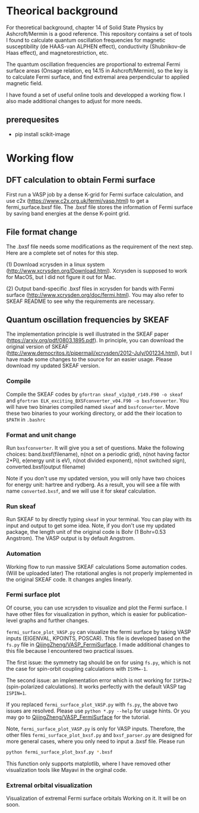 # Theorical background
For theoretical background, chapter 14 of Solid State Physics by Ashcroft/Mermin is a good reference.
This repository contains a set of tools I found to calculate quantum oscillation frequencies for magnetic susceptibility (de HAAS-van ALPHEN effect), conductivity (Shubnikov-de Haas effect), and magnetorestriction, etc.

The quantum oscillation frequencies are proportional to extremal Fermi surface areas (Onsage relation, eq 14.15 in Ashcroft/Mermin), so the key is to calculate Fermi surface, and find extremal area perpendicular to applied magnetic field.

I have found a set of useful online tools and developped a working flow. I also made additional changes to adjust for more needs.

## prerequesites
* pip install scikit-image

# Working flow
## DFT calculation to obtain Fermi surface
First run a VASP job by a dense K-grid for Fermi surface calculation, and use c2x (https://www.c2x.org.uk/fermi/vasp.html) to get a fermi_surface.bxsf file. The .bxsf file stores the information of Fermi surface by saving band energies at the dense K-point grid.

## File format change
The .bxsf file needs some modifications as the requirement of the next step. Here are a complete set of notes for this step. 

(1) Download xcrysden in a linux system (http://www.xcrysden.org/Download.html). Xcrysden is supposed to work for MacOS, but I did not figure it out for Mac.

(2) Output band-specific .bxsf files in xcrysden for bands with Fermi surface (http://www.xcrysden.org/doc/fermi.html). 
You may also refer to SKEAF README to see why the requirements are necessary. 

## Quantum oscillation frequencies by SKEAF
The implementation principle is well illustrated in the SKEAF paper (https://arxiv.org/pdf/0803.1895.pdf). In principle, you can download the original version of SKEAF (http://www.democritos.it/pipermail/xcrysden/2012-July/001234.html), but I have made some changes to the source for an easier usage. Please download my updated SKEAF version. 

### Compile
Compile the SKEAF codes by `gfortran skeaf_v1p3p0_r149.F90 -o skeaf` and `gfortran ELK_exciting_BXSFconverter_v04.F90 -o bxsfconverter`. You will have two binaries compiled named `skeaf` and `bxsfconverter`. Move these two binaries to your working directory, or add the their location to `$PATH` in `.bashrc`

### Format and unit change
Run `bxsfconverter`. It will give you a set of questions. Make the following choices: band.bxsf(filename), n(not on a periodic grid), n(not having factor 2*Pi), e(energy unit is eV), n(not divided exponent), n(not switched sign), converted.bxsf(output filename)

Note if you don't use my updated version, you will only have two choices for energy unit: hartree and rydberg.
As a result, you will see a file with name `converted.bxsf`, and we will use it for skeaf calculation.

### Run skeaf
Run SKEAF to by directly typing `skeaf` in your terminal. You can play with its input and output to get some idea.
Note, if you don't use my updated package, the length unit of the original code is Bohr (1 Bohr=0.53 Angstrom). The VASP output is by default Angstrom.

### Automation
Working flow to run massive SKEAF calculations
Some automation codes. (Will be uploaded later)
The rotational angles is not properly implemented in the original SKEAF code. It changes angles linearly.

### Fermi surface plot
Of course, you can use xcrysden to visualize and plot the Fermi surface. I have other files for visualization in python, which is easier for publication-level graphs and further changes.

`fermi_surface_plot_VASP.py` can visualize the fermi surface by taking VASP inputs (EIGENVAL, KPOINTS, POSCAR). This file is developed based on the `fs.py` file in [QijingZheng/VASP_FermiSurface](https://github.com/QijingZheng/VASP_FermiSurface). I made additional changes to this file because I encountered two practical issues.

The first issue: the symmetry tag should be on for using `fs.py`, which is not the case for spin-orbit coupling calculations with `ISYM=-1`.

The second issue: an implementation error which is not working for `ISPIN=2` (spin-polarized calculations). It works perfectly with the default VASP tag `ISPIN=1`.

If you replaced `fermi_surface_plot_VASP.py` with `fs.py`, the above two issues are resolved. Please use `python *.py --help` for usage hints. Or you may go to [QijingZheng/VASP_FermiSurface](https://github.com/QijingZheng/VASP_FermiSurface) for the tutorial.

Note, `fermi_surface_plot_VASP.py` is only for VASP inputs. Therefore, the other files `fermi_surface_plot_bxsf.py` and `bxsf_parser.py` are designed for more general cases, where you only need to input a .bxsf file. Please run 
```bash
python fermi_surface_plot_bxsf.py *.bxsf
``` 
This function only supports matplotlib, where I have removed other visualization tools like Mayavi in the orginal code.

### Extremal orbital visualization
Visualization of extremal Fermi surface orbitals
Working on it. It will be on soon.
